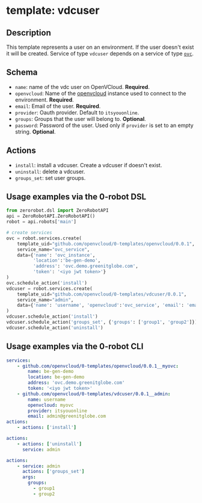 # template: vdcuser

## Description

This template represents a user on an environment. If the user doesn't exist it will be created. Service of type `vdcuser` depends on a service of type [`ovc`](../openvcloud).

## Schema

- `name`: name of the vdc user on OpenVCloud. **Required**.
- `openvcloud`: Name of the [openvcloud](../openvcloud) instance used to connect to the environment. **Required**.
- `email`: Email of the user. **Required**.
- `provider`: Oauth provider. Default to `itsyouonline`.
- `groups`: Groups that the user will belong to. **Optional**.
- `password`: Password of the user. Used only if `provider` is set to an empty string. **Optional**.

## Actions

- `install`: install a vdcuser. Create a vdcuser if doesn't exist.
- `uninstall`: delete a vdcuser.
- `groups_set`: set user groups.

## Usage examples via the 0-robot DSL

``` python
from zerorobot.dsl import ZeroRobotAPI
api = ZeroRobotAPI.ZeroRobotAPI()
robot = api.robots['main']

# create services
ovc = robot.services.create(
    template_uid="github.com/openvcloud/0-templates/openvcloud/0.0.1",
    service_name="ovc_service",
    data={'name': 'ovc_instance',
          'location':'be-gen-demo', 
          'address': 'ovc.demo.greenitglobe.com',
          'token': '<iyo jwt token>'}
)
ovc.schedule_action('install')
vdcuser = robot.services.create(
    template_uid="github.com/openvcloud/0-templates/vdcuser/0.0.1",
    service_name="admin",
    data={'name': 'username', 'openvcloud':'ovc_service', 'email': 'email@mail.be'}
)
vdcuser.schedule_action('install')
vdcuser.schedule_action('groups_set', {'groups': ['group1', 'group2']})
vdcuser.schedule_action('uninstall')
```

## Usage examples via the 0-robot CLI

```yaml
services:
    - github.com/openvcloud/0-templates/openvcloud/0.0.1__myovc:
        name: be-gen-demo
        location: be-gen-demo
        address: 'ovc.demo.greenitglobe.com'
        token: '<iyo jwt token>'
    - github.com/openvcloud/0-templates/vdcuser/0.0.1__admin:
        name: username
        openvcloud: myovc
        provider: itsyouonline
        email: admin@greenitglobe.com
actions:
    - actions: ['install']
```

```yaml
actions:
    - actions: ['uninstall']
      service: admin
```

```yaml
actions:
    - service: admin
      actions: ['groups_set']
      args:
        groups:
          - group1
          - group2
```
